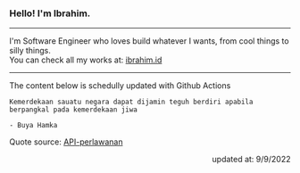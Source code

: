 <h3>Hello! I'm Ibrahim.</h3>

---

I'm Software Engineer who loves build whatever I wants, from cool things to silly things. <br>
You can check all my works at: [ibrahim.id](https://ibrahim.id)

---

The content below is schedully updated with Github Actions

    Kemerdekaan sauatu negara dapat dijamin teguh berdiri apabila berpangkal pada kemerdekaan jiwa

    - Buya Hamka

Quote source: [API-perlawanan](https://github.com/ibamibrhm/api-perlawanan)

<div dir="rtl">
updated at: 9/9/2022
</div>